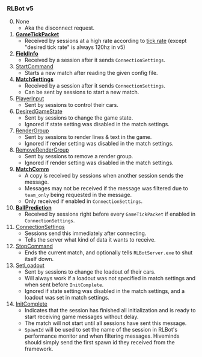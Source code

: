 

### RLBot v5

00. None
    - Aka the disconnect request.
01. **[GameTickPacket](https://github.com/RLBot/flatbuffers-schema/blob/main/rlbot.fbs#L220-L226)**
    - Received by sessions at a high rate according to [tick rate](/botmaking/tick-rate.md)
    (except "desired tick rate" is always 120hz in v5)
02. **[FieldInfo](https://github.com/RLBot/flatbuffers-schema/blob/main/rlbot.fbs#L245-L249)**
    - Received by a session after it sends `ConnectionSettings`.
03. [StartCommand](https://github.com/RLBot/flatbuffers-schema/blob/main/matchstart.fbs#L320-L322)
    - Starts a new match after reading the given config file.
04. **[MatchSettings](https://github.com/RLBot/flatbuffers-schema/blob/main/matchstart.fbs#L297-L318)**
    - Received by a session after it sends `ConnectionSettings`.
    - Can be sent by sessions to start a new match.
05. [PlayerInput](https://github.com/RLBot/flatbuffers-schema/blob/main/rlbot.fbs#L45-L48)
    - Sent by sessions to control their cars.
06. [DesiredGameState](https://github.com/RLBot/flatbuffers-schema/blob/main/gamestate.fbs#L60-L66)
    - Sent by sessions to change the game state.
    - Ignored if state setting was disabled in the match settings.
07. [RenderGroup](https://github.com/RLBot/flatbuffers-schema/blob/main/rendering.fbs#L89-L93)
    - Sent by sessions to render lines & text in the game.
    - Ignored if render setting was disabled in the match settings.
08. [RemoveRenderGroup](https://github.com/RLBot/flatbuffers-schema/blob/main/rendering.fbs#L97-L99)
    - Sent by sessions to remove a render group.
    - Ignored if render setting was disabled in the match settings.
09. **[MatchComm](https://github.com/RLBot/flatbuffers-schema/blob/main/comms.fbs#L3-L14)**
    - A copy is received by sessions when another session sends the message.
    - Messages may not be received if the message was filtered due to `team_only` being requested in the message.
    - Only received if enabled in `ConnectionSettings`.
10. **[BallPrediction](https://github.com/RLBot/flatbuffers-schema/blob/main/rlbot.fbs#L261-L266)**
    - Received by sessions right before every `GameTickPacket` if enabled in `ConnectionSettings`.
11. [ConnectionSettings](https://github.com/RLBot/flatbuffers-schema/blob/main/rlbot.fbs#L8-L18)
    - Sessions send this immediately after connecting.
    - Tells the server what kind of data it wants to receive.
12. [StopCommand](https://github.com/RLBot/flatbuffers-schema/blob/main/matchstart.fbs#L324-L327)
    - Ends the current match, and optionally tells `RLBotServer.exe` to shut itself down.
13. [SetLoadout](https://github.com/RLBot/flatbuffers-schema/blob/main/matchstart.fbs#L52-L55)
    - Sent by sessions to change the loadout of their cars.
    - Will always work if a loadout was not specified in match settings and when sent before `InitComplete`.
    - Ignored if state setting was disabled in the match settings, and a loadout was set in match settings.
14. [InitComplete](https://github.com/RLBot/flatbuffers-schema/blob/main/rlbot.fbs#L20-L22)
    - Indicates that the session has finished all initialization and is ready to start receiving
    game messages without delay.
    - The match will not start until all sessions have sent this message.
    - `SpawnId` will be used to set the name of the session in RLBot's performance monitor and when
    filtering messages. Hiveminds should simply send the first spawn id they received from the framework.
